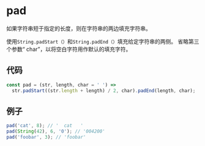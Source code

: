 # pad

如果字符串短于指定的长度，则在字符串的两边填充字符串。

使用`String.padStart（）`和`String.padEnd（）`填充给定字符串的两侧。
省略第三个参数“ char”，以将空白字符用作默认的填充字符。

## 代码

```js
const pad = (str, length, char = ' ') =>
  str.padStart((str.length + length) / 2, char).padEnd(length, char);
```

## 例子

```js
pad('cat', 8); // '  cat   '
pad(String(42), 6, '0'); // '004200'
pad('foobar', 3); // 'foobar'
```
